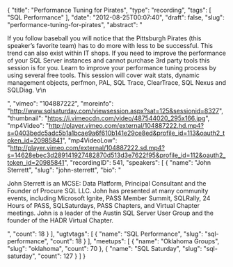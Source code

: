 {
  "title": "Performance Tuning for Pirates",
  "type": "recording",
  "tags": [
    "SQL Performance"
  ],
  "date": "2012-08-25T00:07:40",
  "draft": false,
  "slug": "performance-tuning-for-pirates",
  "abstract": "<p>If you follow baseball you will notice that the Pittsburgh Pirates (this speaker’s favorite team) has to do more with less to be successful. This trend can also exist within IT shops. If you need to improve the performance of your SQL Server instances and cannot purchase 3rd party tools this session is for you. Learn to improve your performance tuning process by using several free tools. This session will cover wait stats, dynamic management objects, perfmon, PAL, SQL Trace, ClearTrace, SQL Nexus and SQLDiag. \r\n</p>",
  "vimeo": "104887222",
  "moreinfo": "http://www.sqlsaturday.com/viewsession.aspx?sat=125&sessionid=8327",
  "thumbnail": "https://i.vimeocdn.com/video/487544020_295x166.jpg",
  "mp4Video": "http://player.vimeo.com/external/104887222.hd.mp4?s=0403bedc5adc5b1a1bcae9a6f610b141e29ce8ed&profile_id=113&oauth2_token_id=20985841",
  "mp4VideoLow": "http://player.vimeo.com/external/104887222.sd.mp4?s=14628ebec3d289141927482870d513d3e7622f95&profile_id=112&oauth2_token_id=20985841",
  "recordingID": 541,
  "speakers": [
    {
      "name": "John Sterrett",
      "slug": "john-sterrett",
      "bio": "<p>John Sterrett is an MCSE: Data Platform, Principal Consultant and the Founder of Procure SQL LLC.  John has presented at many community events, including Microsoft Ignite, PASS Member Summit, SQLRally, 24 Hours of PASS, SQLSaturdays, PASS Chapters, and Virtual Chapter meetings. John is a leader of the Austin SQL Server User Group and the founder of the HADR Virtual Chapter.</p>",
      "count": 18
    }
  ],
  "ugtvtags": [
    {
      "name": "SQL Performance",
      "slug": "sql-performance",
      "count": 18
    }
  ],
  "meetups": [
    {
      "name": "Oklahoma Groups",
      "slug": "oklahoma",
      "count": 70
    },
    {
      "name": "SQL Saturday",
      "slug": "sql-saturday",
      "count": 127
    }
  ]
}